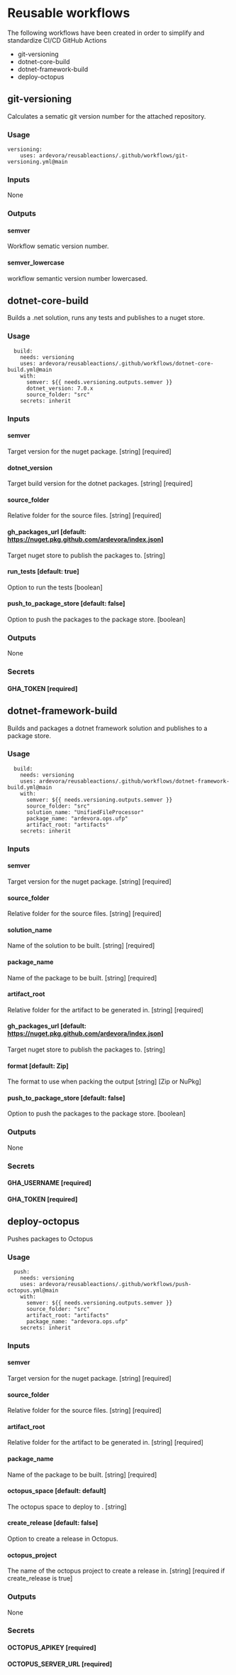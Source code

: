 # Reusable workflows #

The following workflows have been created in order to simplify and standardize CI/CD GitHub Actions

- git-versioning
- dotnet-core-build
- dotnet-framework-build
- deploy-octopus

## git-versioning
Calculates a sematic git version number for the attached repository.
### Usage
```   
versioning:
    uses: ardevora/reusableactions/.github/workflows/git-versioning.yml@main
```
### Inputs
None
### Outputs
#### **semver**
Workflow sematic version number.
#### **semver_lowercase**
workflow semantic version number lowercased.

## dotnet-core-build
Builds a .net solution, runs any tests and publishes to a nuget store.
### Usage
```
  build:
    needs: versioning
    uses: ardevora/reusableactions/.github/workflows/dotnet-core-build.yml@main
    with:
      semver: ${{ needs.versioning.outputs.semver }}
      dotnet_version: 7.0.x
      source_folder: "src"
    secrets: inherit
```
### Inputs
#### **semver**
Target version for the nuget package. [string] [required]
#### **dotnet_version**
Target build version for the dotnet packages. [string] [required]
#### **source_folder**
Relative folder for the source files. [string] [required]
#### **gh_packages_url** [default: https://nuget.pkg.github.com/ardevora/index.json]
Target nuget store to publish the packages to. [string]
#### **run_tests** [default: true]
Option to run the tests [boolean]
#### **push_to_package_store** [default: false]
Option to push the packages to the package store. [boolean]
### Outputs
None
### Secrets
#### **GHA_TOKEN** [required]

## dotnet-framework-build
Builds and packages a dotnet framework solution and publishes to a package store.
### Usage
```
  build:
    needs: versioning
    uses: ardevora/reusableactions/.github/workflows/dotnet-framework-build.yml@main
    with:
      semver: ${{ needs.versioning.outputs.semver }}
      source_folder: "src"
      solution_name: "UnifiedFileProcessor"
      package_name: "ardevora.ops.ufp"
      artifact_root: "artifacts"
    secrets: inherit
```
### Inputs
#### **semver**
Target version for the nuget package. [string] [required]
#### **source_folder**
Relative folder for the source files. [string] [required]
#### **solution_name**
Name of the solution to be built. [string] [required]
#### **package_name**
Name of the package to be built. [string] [required]
#### **artifact_root**
Relative folder for the artifact to be generated in. [string] [required]
#### **gh_packages_url** [default: https://nuget.pkg.github.com/ardevora/index.json]
Target nuget store to publish the packages to. [string]
#### **format** [default: Zip]
The format to use when packing the output [string] [Zip or NuPkg]
#### **push_to_package_store** [default: false]
Option to push the packages to the package store. [boolean]
### Outputs
None
### Secrets
#### **GHA_USERNAME** [required]
#### **GHA_TOKEN** [required]

## deploy-octopus
Pushes packages to Octopus
### Usage
```
  push:
    needs: versioning
    uses: ardevora/reusableactions/.github/workflows/push-octopus.yml@main
    with:
      semver: ${{ needs.versioning.outputs.semver }}
      source_folder: "src"
      artifact_root: "artifacts"
      package_name: "ardevora.ops.ufp"
    secrets: inherit
```
### Inputs
#### **semver**
Target version for the nuget package. [string] [required]
#### **source_folder**
Relative folder for the source files. [string] [required]
#### **artifact_root**
Relative folder for the artifact to be generated in. [string] [required]
#### **package_name**
Name of the package to be built. [string] [required]
#### **octopus_space** [default: default]
The octopus space to deploy to . [string]
#### **create_release** [default: false]
Option to create a release in Octopus.
#### **octopus_project**
The name of the octopus project to create a release in. [string] [required if create_release is true]
### Outputs
None
### Secrets
#### **OCTOPUS_APIKEY** [required]
#### **OCTOPUS_SERVER_URL** [required]